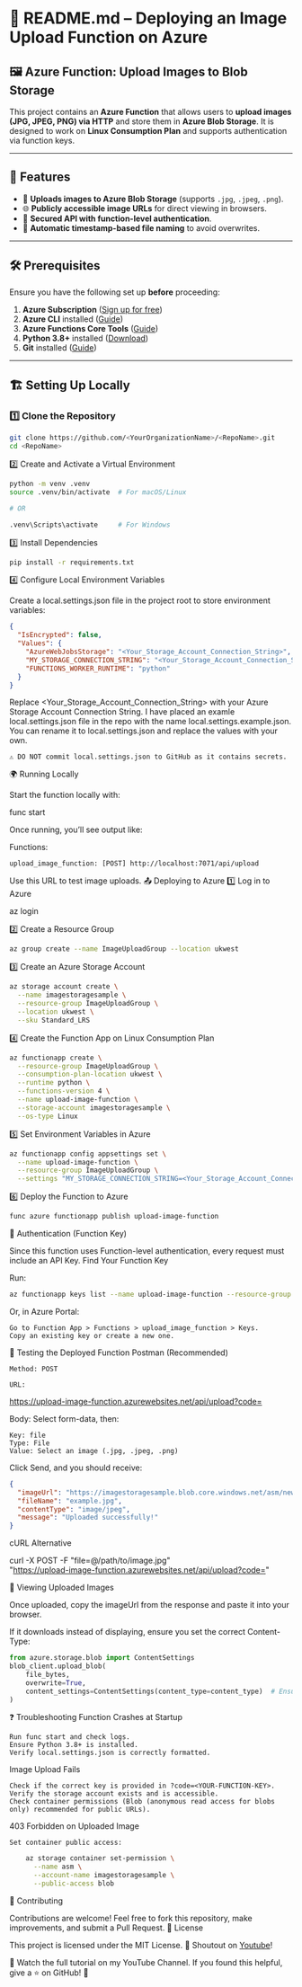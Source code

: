 # 📌 README.md – Deploying an Image Upload Function on Azure

## 🖼️ Azure Function: Upload Images to Blob Storage

This project contains an **Azure Function** that allows users to **upload images (JPG, JPEG, PNG) via HTTP** and store them in **Azure Blob Storage**. It is designed to work on **Linux Consumption Plan** and supports authentication via function keys.

---

## 🚀 Features

- 📂 **Uploads images to Azure Blob Storage** (supports `.jpg`, `.jpeg`, `.png`).
- 🌐 **Publicly accessible image URLs** for direct viewing in browsers.
- 🔑 **Secured API with function-level authentication**.
- 🔄 **Automatic timestamp-based file naming** to avoid overwrites.

---

## 🛠️ Prerequisites

Ensure you have the following set up **before** proceeding:

1. **Azure Subscription** ([Sign up for free](https://azure.microsoft.com/en-us/free/))
2. **Azure CLI** installed ([Guide](https://learn.microsoft.com/en-us/cli/azure/install-azure-cli))
3. **Azure Functions Core Tools** ([Guide](https://learn.microsoft.com/en-us/azure/azure-functions/functions-run-local))
4. **Python 3.8+** installed ([Download](https://www.python.org/downloads/))
5. **Git** installed ([Guide](https://git-scm.com/book/en/v2/Getting-Started-Installing-Git))

---

## 🏗️ Setting Up Locally

### 1️⃣ **Clone the Repository**

```sh
git clone https://github.com/<YourOrganizationName>/<RepoName>.git
cd <RepoName>
```

2️⃣ Create and Activate a Virtual Environment

```sh
python -m venv .venv
source .venv/bin/activate  # For macOS/Linux

# OR

.venv\Scripts\activate     # For Windows

```

3️⃣ Install Dependencies

```sh
pip install -r requirements.txt
```

4️⃣ Configure Local Environment Variables

Create a local.settings.json file in the project root to store environment variables:

```json
{
  "IsEncrypted": false,
  "Values": {
    "AzureWebJobsStorage": "<Your_Storage_Account_Connection_String>",
    "MY_STORAGE_CONNECTION_STRING": "<Your_Storage_Account_Connection_String>",
    "FUNCTIONS_WORKER_RUNTIME": "python"
  }
}
```

Replace <Your_Storage_Account_Connection_String> with your Azure Storage Account Connection String.
I have placed an examle local.settings.json file in the repo with the name local.settings.example.json.
You can rename it to local.settings.json and replace the values with your own.

    ⚠️ DO NOT commit local.settings.json to GitHub as it contains secrets.

🌍 Running Locally

Start the function locally with:

func start

Once running, you’ll see output like:

Functions:

    upload_image_function: [POST] http://localhost:7071/api/upload

Use this URL to test image uploads.
📤 Deploying to Azure
1️⃣ Log in to Azure

az login

2️⃣ Create a Resource Group

```sh
az group create --name ImageUploadGroup --location ukwest

```

3️⃣ Create an Azure Storage Account

```sh
az storage account create \
  --name imagestoragesample \
  --resource-group ImageUploadGroup \
  --location ukwest \
  --sku Standard_LRS
```

4️⃣ Create the Function App on Linux Consumption Plan

```sh
az functionapp create \
  --resource-group ImageUploadGroup \
  --consumption-plan-location ukwest \
  --runtime python \
  --functions-version 4 \
  --name upload-image-function \
  --storage-account imagestoragesample \
  --os-type Linux
```

5️⃣ Set Environment Variables in Azure

```sh
az functionapp config appsettings set \
  --name upload-image-function \
  --resource-group ImageUploadGroup \
  --settings "MY_STORAGE_CONNECTION_STRING=<Your_Storage_Account_Connection_String>"
```

6️⃣ Deploy the Function to Azure

```sh
func azure functionapp publish upload-image-function
```

🔑 Authentication (Function Key)

Since this function uses Function-level authentication, every request must include an API Key.
Find Your Function Key

Run:

```sh
az functionapp keys list --name upload-image-function --resource-group ImageUploadGroup --query "functionKeys"
```

Or, in Azure Portal:

    Go to Function App > Functions > upload_image_function > Keys.
    Copy an existing key or create a new one.

🎯 Testing the Deployed Function
Postman (Recommended)

    Method: POST

    URL:

https://upload-image-function.azurewebsites.net/api/upload?code=<YOUR-FUNCTION-KEY>

Body: Select form-data, then:

    Key: file
    Type: File
    Value: Select an image (.jpg, .jpeg, .png)

Click Send, and you should receive:

```json
{
  "imageUrl": "https://imagestoragesample.blob.core.windows.net/asm/news_images/20240118_example.jpg",
  "fileName": "example.jpg",
  "contentType": "image/jpeg",
  "message": "Uploaded successfully!"
}
```

cURL Alternative

curl -X POST -F "file=@/path/to/image.jpg" \
 "https://upload-image-function.azurewebsites.net/api/upload?code=<YOUR-FUNCTION-KEY>"

👀 Viewing Uploaded Images

Once uploaded, copy the imageUrl from the response and paste it into your browser.

If it downloads instead of displaying, ensure you set the correct Content-Type:

```python
from azure.storage.blob import ContentSettings
blob_client.upload_blob(
    file_bytes,
    overwrite=True,
    content_settings=ContentSettings(content_type=content_type)  # Ensure proper MIME type
)
```

❓ Troubleshooting
Function Crashes at Startup

    Run func start and check logs.
    Ensure Python 3.8+ is installed.
    Verify local.settings.json is correctly formatted.

Image Upload Fails

    Check if the correct key is provided in ?code=<YOUR-FUNCTION-KEY>.
    Verify the storage account exists and is accessible.
    Check container permissions (Blob (anonymous read access for blobs only) recommended for public URLs).

403 Forbidden on Uploaded Image

    Set container public access:

```sh
    az storage container set-permission \
      --name asm \
      --account-name imagestoragesample \
      --public-access blob
```

🤝 Contributing

Contributions are welcome! Feel free to fork this repository, make improvements, and submit a Pull Request.
📜 License

This project is licensed under the MIT License.
📢 Shoutout on [Youtube](https://www.youtube.com/@artificial_synapse_media)!

🎥 Watch the full tutorial on my YouTube Channel.
If you found this helpful, give a ⭐ on GitHub! 🚀
